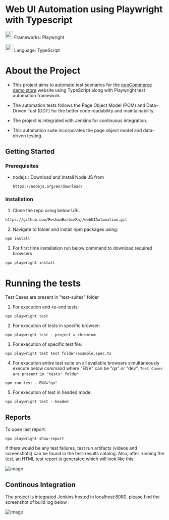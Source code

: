 # Web UI Automation using Playwright with Typescript

<img height="24" width="24" src="https://playwright.dev/img/playwright-logo.svg" />   Frameworks: Playwright

<img height="24" width="24" src="https://cdn-icons-png.flaticon.com/512/5968/5968381.png" />   Language: TypeScript  


# About the Project

- This project aims to automate test scenarios for the [nopCommerce demo store](https://demo.nopcommerce.com/)
website using TypeScript along with Playwright test automation framework.

- The automation tests follows the Page Object Model (POM) and Data-Driven Test
(DDT) for the better code readability and maintainability.

- The project is integrated with Jenkins for continuous integration.
  
- This automation suite incorporates the  page object model and data-driven testing.

## Getting Started

### Prerequisites

- nodejs : Download and Install Node JS from
  ```sh
  https://nodejs.org/en/download/
  ```
  
### Installation

1. Clone the repo using below URL

```sh
https://github.com/ReshmaBarbieRaj/webUIAutomation.git
```

2. Navigate to folder and install npm packages using:

```sh
npm install
```
3. For first time installation run below command to download required browsers

```sh
npx playwright install
```

# Running the tests

Test Cases are present in "test-suites" folder

1. For execution end-to-end tests:

```JS
npx playwright test
```

2. For execution of tests in specific browser:

```JS
npx playwright test --project = chromium
```

3. For execution of specific test file:

```JS
npx playwright test test folder/example.spec.ts
```
4. For execution entire test suite on all available browsers simultaneously execute below command where "ENV" can be "qa" or "dev", `Test Cases are present in "tests" folder`:

```JS
npm run test --ENV="qa"
```

5. For execution of test in headed mode:

```JS
npx playwright test --headed
```

## Reports

To open last report:

```JS
npx playwright show-report
```

If there would be any test failures, test run artifacts (videos and screenshots) can be found in the test-results catalog. Also, after running the test, an HTML test report is generated which will look like this:


![image](https://github.com/ReshmaBarbieRaj/webUIAutomation/assets/85567781/b8be8b0c-a48e-442c-8906-88787471e9a8)


## Continous Integration

The project is integrated Jenkins hosted in localhost:8080, please find the screenshot of build log below :

![image](https://github.com/ReshmaBarbieRaj/Bowling-Game/assets/85567781/081a7a04-3d6c-4878-ba50-f2996b66b900)



